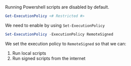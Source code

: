 Running Powershell scripts are disabled by default.

```ps1
Get-ExecutionPolicy <# Restricted #>
```

We need to enable by using `Set-ExecutionPolicy`

```ps1
Set-ExecutionPolicy -ExecutionPolicy RemoteSigned
```

We set the execution policy to `RemoteSigned` so that we can:

1. Run local scripts
2. Run signed scripts from the internet
